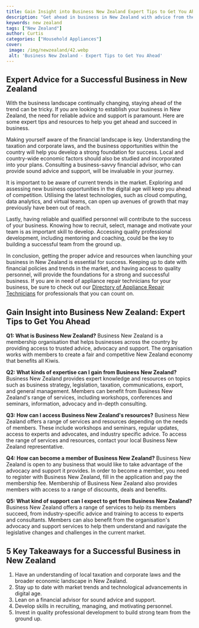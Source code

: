```yaml
---
title: Gain Insight into Business New Zealand Expert Tips to Get You Ahead
description: "Get ahead in business in New Zealand with advice from the experts Learn how to develop better strategies and make more informed decisions with our top tips from business professionals"
keywords: new zealand
tags: ["New Zealand"]
author: Curtis
categories: ["Household Appliances"]
cover: 
 image: /img/newzealand/42.webp
 alt: 'Business New Zealand - Expert Tips to Get You Ahead'
---
```

## Expert Advice for a Successful Business in New Zealand

With the business landscape continually changing, staying ahead of the trend can be tricky. If you are looking to establish your business in New Zealand, the need for reliable advice and support is paramount. Here are some expert tips and resources to help you get ahead and succeed in business.

Making yourself aware of the financial landscape is key. Understanding the taxation and corporate laws, and the business opportunities within the country will help you develop a strong foundation for success. Local and country-wide economic factors should also be studied and incorporated into your plans. Consulting a business-savvy financial advisor, who can provide sound advice and support, will be invaluable in your journey.

It is important to be aware of current trends in the market. Exploring and assessing new business opportunities in the digital age will keep you ahead of competition. Utilising the latest technologies, such as cloud computing, data analytics, and virtual teams, can open up avenues of growth that may previously have been out of reach.

Lastly, having reliable and qualified personnel will contribute to the success of your business. Knowing how to recruit, select, manage and motivate your team is as important skill to develop. Accessing quality professional development, including mentoring and coaching, could be the key to building a successful team from the ground up.

In conclusion, getting the proper advice and resources when launching your business in New Zealand is essential for success. Keeping up to date with financial policies and trends in the market, and having access to quality personnel, will provide the foundations for a strong and successful business. If you are in need of appliance repair technicians for your business, be sure to check out our [Directory of Appliance Repair Technicians](./pages/appliance-repair-technicians) for professionals that you can count on.

## Gain Insight into Business New Zealand: Expert Tips to Get You Ahead

**Q1: What is Business New Zealand?**
Business New Zealand is a membership organisation that helps businesses across the country by providing access to trusted advice, advocacy and support. The organisation works with members to create a fair and competitive New Zealand economy that benefits all Kiwis.

**Q2: What kinds of expertise can I gain from Business New Zealand?**
Business New Zealand provides expert knowledge and resources on topics such as business strategy, legislation, taxation, communications, export, and general management. Members can benefit from Business New Zealand's range of services, including workshops, conferences and seminars, information, advocacy and in-depth consulting.

**Q3: How can I access Business New Zealand's resources?**
Business New Zealand offers a range of services and resources depending on the needs of members. These include workshops and seminars, regular updates, access to experts and advocates, and industry specific advice. To access the range of services and resources, contact your local Business New Zealand representative. 

**Q4: How can become a member of Business New Zealand?**
Business New Zealand is open to any business that would like to take advantage of the advocacy and support it provides. In order to become a member, you need to register with Business New Zealand, fill in the application and pay the membership fee. Membership of Business New Zealand also provides members with access to a range of discounts, deals and benefits.

**Q5: What kind of support can I expect to get from Business New Zealand?**
Business New Zealand offers a range of services to help its members succeed, from industry-specific advice and training to access to experts and consultants. Members can also benefit from the organisation's advocacy and support services to help them understand and navigate the legislative changes and challenges in the current market.

## 5 Key Takeaways for a Successful Business in New Zealand
1. Have an understanding of local taxation and corporate laws and the broader economic landscape in New Zealand.
2. Stay up to date with market trends and technological advancements in digital age.
3. Lean on a financial advisor for sound advice and support.
4. Develop skills in recruiting, managing, and motivating personnel.
5. Invest in quality professional development to build strong team from the ground up.
